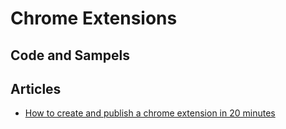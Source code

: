 # Chrome Extensions #

## Code and Sampels ##


## Articles ## 
- [How to create and publish a chrome extension in 20 minutes](https://medium.freecodecamp.org/how-to-create-and-publish-a-chrome-extension-in-20-minutes-6dc8395d7153)
